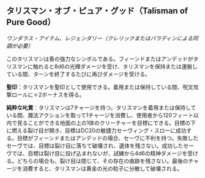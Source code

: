 ## タリスマン・オブ・ピュア・グッド（Talisman of Pure Good）
*ワンダラス・アイテム、レジェンダリー（クレリックまたはパラディンによる同調が必要）*

このタリスマンは善の強力なシンボルである。フィーンドまたはアンデッドがタリスマンに触れると8d6の光輝ダメージを受け、タリスマンを保持または運搬している間、ターンを終了するたびに再びダメージを受ける。

**聖印**：タリスマンを聖印として使用できる。着用または保持している間、呪文攻撃ロールに＋2ボーナスを得る。

**純粋な叱責**：タリスマンは7チャージを持つ。タリスマンを着用または保持している間、魔法アクションを取って1チャージを消費し、使用者から120フィート以内で見ることができる地面の上の1体のクリーチャーを目標にできる。目標の下に燃える裂け目が開き、目標はDC20の敏捷力セーヴィング・スローに成功する。目標がフィーンドまたはアンデッドの場合、セーヴに不利を持つ。失敗したセーヴでは、目標は裂け目に落ちて破壊され、遺体を残さない。成功したセーヴでは、目標は裂け目に投げ込まれないが、試練から4d6の精神ダメージを受ける。どちらの場合も、裂け目は閉じて、その存在の痕跡を残さない。最後のチャージを消費すると、タリスマンは黄金の光の粒子に分散して破壊される。